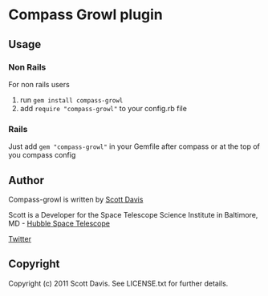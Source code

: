 # Compass Growl plugin

## Usage

### Non Rails

For non rails users 

1. run `gem install compass-growl`
2. add `require "compass-growl"` to your config.rb file

### Rails

Just add `gem "compass-growl"` in your Gemfile after compass or at the top of you compass config

## Author

  Compass-growl is written by [Scott Davis](http://sdavis.info)
  
  Scott is a Developer for the Space Telescope Science Institute in Baltimore, MD - [Hubble Space Telescope](http://hubblesite.org)
  
  [Twitter](http://twitter.com/jetviper21)

## Copyright

Copyright (c) 2011 Scott Davis. See LICENSE.txt for further details.